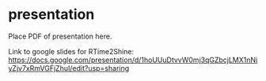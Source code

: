 # presentation

Place PDF of presentation here.

Link to google slides for RTime2Shine: https://docs.google.com/presentation/d/1hoUUuDtvvW0mj3qGZbcjLMX1nNiyZjv7xRmVGFjZhuI/edit?usp=sharing
